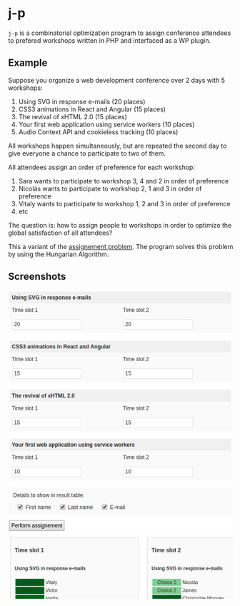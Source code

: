 # j-p
`j-p` is a combinatorial optimization program to assign conference attendees to
prefered workshops written in PHP and interfaced as a WP plugin.

## Example
Suppose you organize a web development conference over 2 days with 5 workshops:
1. Using SVG in response e-mails (20 places)
2. CSS3 animations in React and Angular (15 places)
3. The revival of xHTML 2.0 (15 places)
4. Your first web application using service workers (10 places)
5. Audio Context API and cookieless tracking (10 places)

All workshops happen simultaneously, but are repeated the second day to give
everyone a chance to participate to two of them.

All attendees assign an order of preference for each workshop:
1. Sara wants to participate to workshop 3, 4 and 2 in order of preference
2. Nicolás wants to participate to workshop 2, 1 and 3 in order of preference
3. Vitaly wants to participate to workshop 1, 2 and 3 in order of preference
4. etc

The question is: how to assign people to workshops in order to optimize the
global satisfaction of all attendees?

This a variant of the [assignement problem](https://en.wikipedia.org/wiki/Assignment_problem).
The program solves this problem by using the Hungarian Algorithm.

## Screenshots
![Number of places per workshop and time slot](screenshots/assignement-table.png "Number of places per workshop and time slot")
![Result table after assignement](screenshots/result-table.png "Result table")